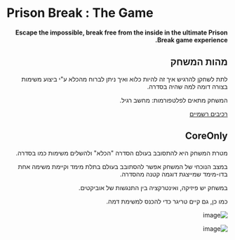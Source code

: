 # Prison Break : The Game
<div dir='rtl' lang='he'>


**Escape the impossible, break free from the inside in the ultimate Prison Break game experience.**

## מהות המשחק

לתת לשחקן להרגיש איך זה להיות כלוא ואיך ניתן לברוח מהכלא ע"י ביצוע משימות בצורה דומה למה שהיה בסדרה. 

המשחק מתאים לפלטפורמות: מחשב רגיל.

[רכיבים רשמיים](formal-elements.md)

## CoreOnly

מטרת המשחק היא להתסובב בעולם הסדרה "הכלא" ולהשלים משימות כמו בסדרה.

במצב הנוכחי של המשחק אפשר להסתובב בעולם בתלת מימד וקיימת משימה אחת בדו-מימד שמייצגת דוגמה קטנה מהסדרה.

במשחק יש פיזיקה, ואינטרקציה בין התנגשות של אוביקטים.

כמו כן, גם קיים טריגר כדי להכנס למשימת דמה.

![image](https://user-images.githubusercontent.com/74298243/234281497-ebc1f6bb-cf7c-4349-af68-da45640f8cc2.png)

![image](https://user-images.githubusercontent.com/74298243/234281584-8d7d5358-d54b-4915-8390-2b6fbf7a4a97.png)

</div>
